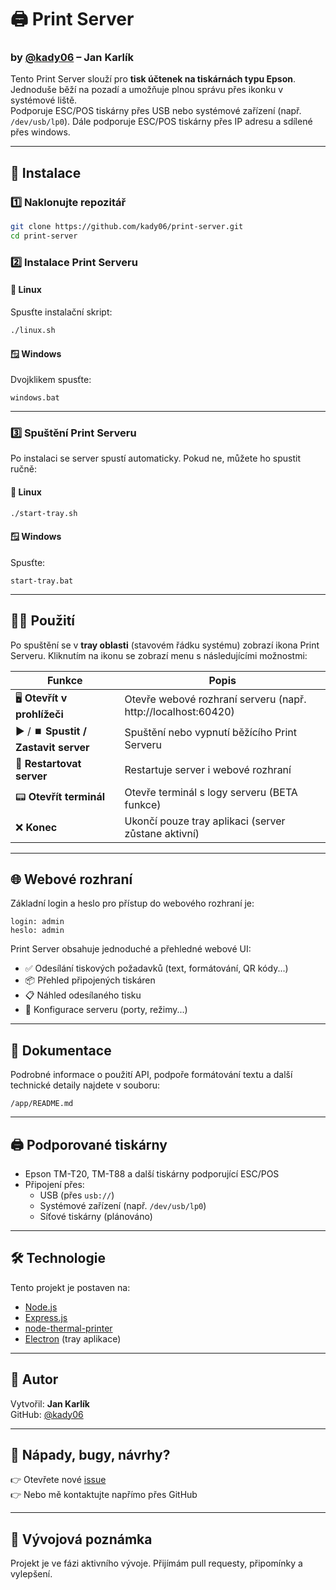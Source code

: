 # 🖨️ Print Server  
### by [@kady06](https://github.com/kady06) – Jan Karlík  

Tento Print Server slouží pro **tisk účtenek na tiskárnách typu Epson**.  
Jednoduše běží na pozadí a umožňuje plnou správu přes ikonku v systémové liště.  
Podporuje ESC/POS tiskárny přes USB nebo systémové zařízení (např. `/dev/usb/lp0`).
Dále podporuje ESC/POS tiskárny přes IP adresu a sdílené přes windows.

---

## 🔧 Instalace

### 1️⃣ Naklonujte repozitář
```bash
git clone https://github.com/kady06/print-server.git
cd print-server
```

### 2️⃣ Instalace Print Serveru

#### 🐧 Linux
Spusťte instalační skript:
```bash
./linux.sh
```

#### 🪟 Windows  
Dvojklikem spusťte:
```
windows.bat
```

---

### 3️⃣ Spuštění Print Serveru

Po instalaci se server spustí automaticky. Pokud ne, můžete ho spustit ručně:

#### 🐧 Linux
```bash
./start-tray.sh
```

#### 🪟 Windows  
Spusťte:
```
start-tray.bat
```

---

## 🧑‍💻 Použití

Po spuštění se v **tray oblasti** (stavovém řádku systému) zobrazí ikona Print Serveru. Kliknutím na ikonu se zobrazí menu s následujícími možnostmi:

| Funkce | Popis |
|--------|-------|
| 🖥️ **Otevřít v prohlížeči** | Otevře webové rozhraní serveru (např. http://localhost:60420) |
| ▶️ / ⏹️ **Spustit / Zastavit server** | Spuštění nebo vypnutí běžícího Print Serveru |
| 🔄 **Restartovat server** | Restartuje server i webové rozhraní |
| 📟 **Otevřít terminál** | Otevře terminál s logy serveru (BETA funkce) |
| ❌ **Konec** | Ukončí pouze tray aplikaci (server zůstane aktivní) |

---

## 🌐 Webové rozhraní

Základní login a heslo pro přístup do webového rozhraní je:
```
login: admin
heslo: admin
```

Print Server obsahuje jednoduché a přehledné webové UI:

- ✅ Odesílání tiskových požadavků (text, formátování, QR kódy...)
- 📦 Přehled připojených tiskáren
- 📋 Náhled odesílaného tisku
- 🔧 Konfigurace serveru (porty, režimy...)

---

## 📂 Dokumentace

Podrobné informace o použití API, podpoře formátování textu a další technické detaily najdete v souboru:  
```
/app/README.md
```

---

## 🖨️ Podporované tiskárny

- Epson TM-T20, TM-T88 a další tiskárny podporující ESC/POS
- Připojení přes:
  - USB (přes `usb://`)
  - Systémové zařízení (např. `/dev/usb/lp0`)
  - Síťové tiskárny (plánováno)

---

## 🛠️ Technologie

Tento projekt je postaven na:

- [Node.js](https://nodejs.org/)
- [Express.js](https://expressjs.com/)
- [node-thermal-printer](https://github.com/Klemen1337/node-thermal-printer)
- [Electron](https://www.electronjs.org/) (tray aplikace)

---

## 💬 Autor

Vytvořil: **Jan Karlík**  
GitHub: [@kady06](https://github.com/kady06)

---

## 📢 Nápady, bugy, návrhy?

👉 Otevřete nové [issue](https://github.com/kady06/print-server/issues)  
👉 Nebo mě kontaktujte napřímo přes GitHub

---

## 🧪 Vývojová poznámka

Projekt je ve fázi aktivního vývoje. Přijímám pull requesty, připomínky a vylepšení.